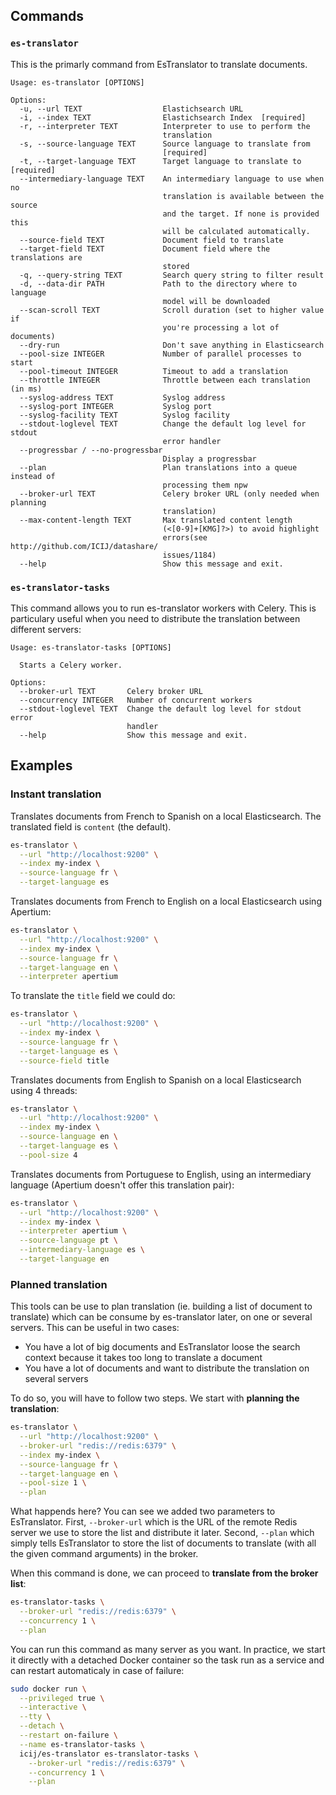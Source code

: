 ## Commands

### `es-translator`

This is the primarly command from EsTranslator to translate documents.

```
Usage: es-translator [OPTIONS]

Options:
  -u, --url TEXT                  Elastichsearch URL
  -i, --index TEXT                Elastichsearch Index  [required]
  -r, --interpreter TEXT          Interpreter to use to perform the
                                  translation
  -s, --source-language TEXT      Source language to translate from
                                  [required]
  -t, --target-language TEXT      Target language to translate to  [required]
  --intermediary-language TEXT    An intermediary language to use when no
                                  translation is available between the source
                                  and the target. If none is provided this
                                  will be calculated automatically.
  --source-field TEXT             Document field to translate
  --target-field TEXT             Document field where the translations are
                                  stored
  -q, --query-string TEXT         Search query string to filter result
  -d, --data-dir PATH             Path to the directory where to language
                                  model will be downloaded
  --scan-scroll TEXT              Scroll duration (set to higher value if
                                  you're processing a lot of documents)
  --dry-run                       Don't save anything in Elasticsearch
  --pool-size INTEGER             Number of parallel processes to start
  --pool-timeout INTEGER          Timeout to add a translation
  --throttle INTEGER              Throttle between each translation (in ms)
  --syslog-address TEXT           Syslog address
  --syslog-port INTEGER           Syslog port
  --syslog-facility TEXT          Syslog facility
  --stdout-loglevel TEXT          Change the default log level for stdout
                                  error handler
  --progressbar / --no-progressbar
                                  Display a progressbar
  --plan                          Plan translations into a queue instead of
                                  processing them npw
  --broker-url TEXT               Celery broker URL (only needed when planning
                                  translation)
  --max-content-length TEXT       Max translated content length
                                  (<[0-9]+[KMG]?>) to avoid highlight
                                  errors(see http://github.com/ICIJ/datashare/
                                  issues/1184)
  --help                          Show this message and exit.
```

### `es-translator-tasks`

This command allows you to run es-translator workers with Celery. This is particulary useful when you
need to distribute the translation between different servers:

```
Usage: es-translator-tasks [OPTIONS]

  Starts a Celery worker.

Options:
  --broker-url TEXT       Celery broker URL
  --concurrency INTEGER   Number of concurrent workers
  --stdout-loglevel TEXT  Change the default log level for stdout error
                          handler
  --help                  Show this message and exit.
```

## Examples

### Instant translation

Translates documents from French to Spanish on a local Elasticsearch. The translated field is `content` (the default).

```bash
es-translator \
  --url "http://localhost:9200" \
  --index my-index \
  --source-language fr \
  --target-language es
```

Translates documents from French to English on a local Elasticsearch using Apertium:

```bash
es-translator \
  --url "http://localhost:9200" \
  --index my-index \
  --source-language fr \
  --target-language en \
  --interpreter apertium
```

To translate the `title` field we could do:

```bash
es-translator \
  --url "http://localhost:9200" \
  --index my-index \
  --source-language fr \
  --target-language es \
  --source-field title
```

Translates documents from English to Spanish on a local Elasticsearch using 4 threads:

```bash
es-translator \
  --url "http://localhost:9200" \
  --index my-index \
  --source-language en \
  --target-language es \
  --pool-size 4
```

Translates documents from Portuguese to English, using an intermediary language (Apertium doesn't offer this translation pair):

```bash
es-translator \
  --url "http://localhost:9200" \
  --index my-index \
  --interpreter apertium \
  --source-language pt \
  --intermediary-language es \
  --target-language en
```

### Planned translation

This tools can be use to plan translation (ie. building a list of document to translate) which can be consume by
es-translator later, on one or several servers. This can be useful in two cases:

* You have a lot of big documents and EsTranslator loose the search context because it takes too long to translate a document
* You have a lot of documents and want to distribute the translation on several servers

To do so, you will have to follow two steps. We start with **planning the translation**:

```bash
es-translator \
  --url "http://localhost:9200" \
  --broker-url "redis://redis:6379" \
  --index my-index \
  --source-language fr \
  --target-language en \
  --pool-size 1 \
  --plan
```

What happends here? You can see we added two parameters to EsTranslator. First, `--broker-url` which is the URL of the 
remote Redis server we use to store the list and distribute it later. Second, `--plan` which simply tells EsTranslator 
to store the list of documents to translate (with all the given command arguments) in the broker.

When this command is done, we can proceed to **translate from the broker list**:

```bash
es-translator-tasks \
  --broker-url "redis://redis:6379" \
  --concurrency 1 \
  --plan
```

You can run this command as many server as you want. In practice, we start it directly with a detached Docker container
so the task run as a service and can restart automaticaly in case of failure:

```bash
sudo docker run \
  --privileged true \
  --interactive \
  --tty \
  --detach \
  --restart on-failure \
  --name es-translator-tasks \
  icij/es-translator es-translator-tasks \
    --broker-url "redis://redis:6379" \
    --concurrency 1 \
    --plan
```

